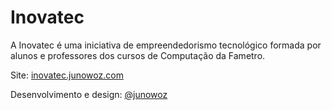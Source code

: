 # Inovatec

A Inovatec é uma iniciativa de empreendedorismo tecnológico formada por alunos e professores dos cursos de Computação da Fametro.

Site: [inovatec.junowoz.com](https://inovatec.junowoz.com)

Desenvolvimento e design: [@junowoz](https://junowoz.com)

<!-- 7f2af4ae-67ff-4bd2-8559-f770f09ed0af

"{\"path\":[\"logo/7f2af4ae-67ff-4bd2-8559-f770f09ed0af/logo-task.jpeg\"]}"

"{\"path\":[\"product/7f2af4ae-67ff-4bd2-8559-f770f09ed0af/produto-task-1.jpeg\",\"product/7f2af4ae-67ff-4bd2-8559-f770f09ed0af/produto-task-2.jpeg\",\"product/7f2af4ae-67ff-4bd2-8559-f770f09ed0af/produto-task-3.jpeg\"]}"


"{\"path\":[\"team/7f2af4ae-67ff-4bd2-8559-f770f09ed0af/time-task.jpeg\"]}" -->
